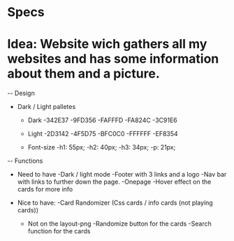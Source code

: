 # Specs

# Idea: Website wich gathers all my websites and has some information about them and a picture.

-- Design

- Dark / Light palletes

  - Dark
    -342E37
    -9FD356
    -FAFFFD
    -FA824C
    -3C91E6
  - Light
    -2D3142
    -4F5D75
    -BFC0C0
    -FFFFFF
    -EF8354

  - Font-size
    -h1: 55px;
    -h2: 40px;
    -h3: 34px;
    -p: 21px;

-- Functions

- Need to have
  -Dark / light mode
  -Footer with 3 links and a logo
  -Nav bar with links to further down the page.
  -Onepage
  -Hover effect on the cards for more info
- Nice to have:
  -Card Randomizer (Css cards / info cards (not playing cards))

  - Not on the layout-png
    -Randomize button for the cards
    -Search function for the cards
